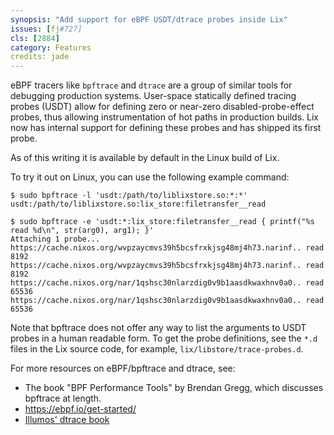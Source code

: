 ```yaml
---
synopsis: "Add support for eBPF USDT/dtrace probes inside Lix"
issues: [fj#727]
cls: [2884]
category: Features
credits: jade
---
```


eBPF tracers like `bpftrace` and `dtrace` are a group of similar tools for debugging production systems.
User-space statically defined tracing probes (USDT) allow for defining zero or near-zero disabled-probe-effect probes, thus allowing instrumentation of hot paths in production builds.
Lix now has internal support for defining these probes and has shipped its first probe.

As of this writing it is available by default in the Linux build of Lix.

To try it out on Linux, you can use the following example command:

```
$ sudo bpftrace -l 'usdt:/path/to/liblixstore.so:*:*'
usdt:/path/to/liblixstore.so:lix_store:filetransfer__read

$ sudo bpftrace -e 'usdt:*:lix_store:filetransfer__read { printf("%s read %d\n", str(arg0), arg1); }'
Attaching 1 probe...
https://cache.nixos.org/wvpzaycmvs39h5bcsfrxkjsg48mj4h73.narinf.. read 8192
https://cache.nixos.org/wvpzaycmvs39h5bcsfrxkjsg48mj4h73.narinf.. read 8192
https://cache.nixos.org/nar/1qshsc30nlarzdig0v9b1aasdkwaxhnv0a0.. read 65536
https://cache.nixos.org/nar/1qshsc30nlarzdig0v9b1aasdkwaxhnv0a0.. read 65536
```

Note that bpftrace does not offer any way to list the arguments to USDT probes in a human readable form.
To get the probe definitions, see the `*.d` files in the Lix source code, for example, `lix/libstore/trace-probes.d`.

For more resources on eBPF/bpftrace and dtrace, see:
* The book "BPF Performance Tools" by Brendan Gregg, which discusses bpftrace at length.
* <https://ebpf.io/get-started/>
* [Illumos' dtrace book](https://illumos.org/books/dtrace/preface.html)
